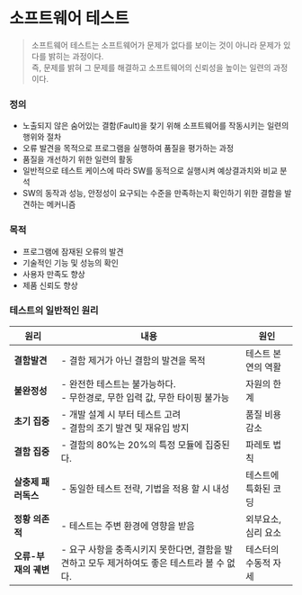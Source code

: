 # 소프트웨어 테스트
> 소프트웨어 테스트는 소프트웨어가 문제가 없다를 보이는 것이 아니라 문제가 있다를 밝히는 과정이다.  
> 즉, 문제를 밝혀 그 문제를 해결하고 소프트웨어의 신뢰성을 높이는 일련의 과정이다.

### 정의
- 노출되지 않은 숨어있는 결함(Fault)을 찾기 위해 소프트웨어를 작동시키는 일련의 행위와 절차
- 오류 발견을 목적으로 프로그램을 실행하여 품질을 평가하는 과정 
- 품질을 개선하기 위한 일련의 활동
- 일반적으로 테스트 케이스에 따라 SW를 동적으로 실행시켜 예상결과치와 비교 분석
- SW의 동작과 성능, 안정성이 요구되는 수준을 만족하는지 확인하기 위한 결함을 발견하는 메커니즘

### 목적
- 프로그램에 잠재된 오류의 발견
- 기술적인 기능 및 성능의 확인
- 사용자 만족도 향상
- 제품 신뢰도 향상

### 테스트의 일반적인 원리
|원리|내용|원인|
|--|--|--|
|**결함발견**|- 결함 제거가 아닌 결함의 발견을 목적 | 테스트 본연의 역활|
|**불완정성**|- 완전한 테스트는 불가능하다.<br>- 무한경로, 무한 입력 값, 무한 타이핑 불가능| 자원의 한계|
|**초기 집중**|- 개발 설계 시 부터 테스트 고려<br>- 결함의 조기 발견 및 재유입 방지|품질 비용 감소|
|**결함 집중**|- 결함의 80%는 20%의 특정 모듈에 집중된다.|파레토 법칙|
|**살충제 패러독스**|- 동일한 테스트 전략, 기법을 적용 할 시 내성|테스트에 특화된 코딩|
|**정황 의존적**|- 테스트는 주변 환경에 영향을 받음|외부요소, 심리 요소|
|**오류-부재의 궤변**|- 요구 사항을 충족시키지 못한다면, 결함을 발견하고 모두 제거하여도 좋은 테스트라 볼 수 없다.|테스터의 수동적 자세|

